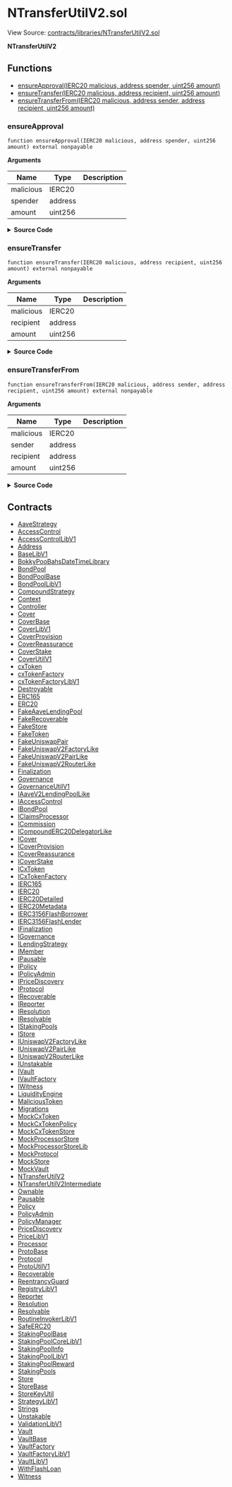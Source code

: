 # NTransferUtilV2.sol

View Source: [contracts/libraries/NTransferUtilV2.sol](../contracts/libraries/NTransferUtilV2.sol)

**NTransferUtilV2**

## Functions

- [ensureApproval(IERC20 malicious, address spender, uint256 amount)](#ensureapproval)
- [ensureTransfer(IERC20 malicious, address recipient, uint256 amount)](#ensuretransfer)
- [ensureTransferFrom(IERC20 malicious, address sender, address recipient, uint256 amount)](#ensuretransferfrom)

### ensureApproval

```solidity
function ensureApproval(IERC20 malicious, address spender, uint256 amount) external nonpayable
```

**Arguments**

| Name        | Type           | Description  |
| ------------- |------------- | -----|
| malicious | IERC20 |  | 
| spender | address |  | 
| amount | uint256 |  | 

<details>
	<summary><strong>Source Code</strong></summary>

```javascript
function ensureApproval(
    IERC20 malicious,
    address spender,
    uint256 amount
  ) external {
    // @suppress-address-trust-issue The address `malicious` can't be trusted and therefore we are ensuring that it does not act funny.
    // @suppress-address-trust-issue The address `recipient` can be trusted as we're not treating (or calling) it as a contract.
    require(address(malicious) != address(0), "Invalid address");
    require(spender != address(0), "Invalid spender");
    require(amount > 0, "Invalid transfer amount");

    malicious.safeIncreaseAllowance(spender, amount);
  }
```
</details>

### ensureTransfer

```solidity
function ensureTransfer(IERC20 malicious, address recipient, uint256 amount) external nonpayable
```

**Arguments**

| Name        | Type           | Description  |
| ------------- |------------- | -----|
| malicious | IERC20 |  | 
| recipient | address |  | 
| amount | uint256 |  | 

<details>
	<summary><strong>Source Code</strong></summary>

```javascript
function ensureTransfer(
    IERC20 malicious,
    address recipient,
    uint256 amount
  ) external {
    // @suppress-address-trust-issue The address `malicious` can't be trusted and therefore we are ensuring that it does not act funny.
    // @suppress-address-trust-issue The address `recipient` can be trusted as we're not treating (or calling) it as a contract.
    require(address(malicious) != address(0), "Invalid address");
    require(recipient != address(0), "Invalid recipient");
    require(amount > 0, "Invalid transfer amount");

    uint256 pre = malicious.balanceOf(recipient);
    malicious.safeTransfer(recipient, amount);

    uint256 post = malicious.balanceOf(recipient);

    // slither-disable-next-line incorrect-equality
    require(post - pre == amount, "Invalid transfer");
  }
```
</details>

### ensureTransferFrom

```solidity
function ensureTransferFrom(IERC20 malicious, address sender, address recipient, uint256 amount) external nonpayable
```

**Arguments**

| Name        | Type           | Description  |
| ------------- |------------- | -----|
| malicious | IERC20 |  | 
| sender | address |  | 
| recipient | address |  | 
| amount | uint256 |  | 

<details>
	<summary><strong>Source Code</strong></summary>

```javascript
function ensureTransferFrom(
    IERC20 malicious,
    address sender,
    address recipient,
    uint256 amount
  ) external {
    // @suppress-address-trust-issue The address `malicious` can't be trusted and therefore we are ensuring that it does not act funny.
    // @suppress-address-trust-issue The address `recipient` can be trusted as we're not treating (or calling) it as a contract.
    require(address(malicious) != address(0), "Invalid address");
    require(recipient != address(0), "Invalid recipient");
    require(amount > 0, "Invalid transfer amount");

    uint256 pre = malicious.balanceOf(recipient);
    malicious.safeTransferFrom(sender, recipient, amount);
    uint256 post = malicious.balanceOf(recipient);

    // slither-disable-next-line incorrect-equality
    require(post - pre == amount, "Invalid transfer");
  }
```
</details>

## Contracts

* [AaveStrategy](AaveStrategy.md)
* [AccessControl](AccessControl.md)
* [AccessControlLibV1](AccessControlLibV1.md)
* [Address](Address.md)
* [BaseLibV1](BaseLibV1.md)
* [BokkyPooBahsDateTimeLibrary](BokkyPooBahsDateTimeLibrary.md)
* [BondPool](BondPool.md)
* [BondPoolBase](BondPoolBase.md)
* [BondPoolLibV1](BondPoolLibV1.md)
* [CompoundStrategy](CompoundStrategy.md)
* [Context](Context.md)
* [Controller](Controller.md)
* [Cover](Cover.md)
* [CoverBase](CoverBase.md)
* [CoverLibV1](CoverLibV1.md)
* [CoverProvision](CoverProvision.md)
* [CoverReassurance](CoverReassurance.md)
* [CoverStake](CoverStake.md)
* [CoverUtilV1](CoverUtilV1.md)
* [cxToken](cxToken.md)
* [cxTokenFactory](cxTokenFactory.md)
* [cxTokenFactoryLibV1](cxTokenFactoryLibV1.md)
* [Destroyable](Destroyable.md)
* [ERC165](ERC165.md)
* [ERC20](ERC20.md)
* [FakeAaveLendingPool](FakeAaveLendingPool.md)
* [FakeRecoverable](FakeRecoverable.md)
* [FakeStore](FakeStore.md)
* [FakeToken](FakeToken.md)
* [FakeUniswapPair](FakeUniswapPair.md)
* [FakeUniswapV2FactoryLike](FakeUniswapV2FactoryLike.md)
* [FakeUniswapV2PairLike](FakeUniswapV2PairLike.md)
* [FakeUniswapV2RouterLike](FakeUniswapV2RouterLike.md)
* [Finalization](Finalization.md)
* [Governance](Governance.md)
* [GovernanceUtilV1](GovernanceUtilV1.md)
* [IAaveV2LendingPoolLike](IAaveV2LendingPoolLike.md)
* [IAccessControl](IAccessControl.md)
* [IBondPool](IBondPool.md)
* [IClaimsProcessor](IClaimsProcessor.md)
* [ICommission](ICommission.md)
* [ICompoundERC20DelegatorLike](ICompoundERC20DelegatorLike.md)
* [ICover](ICover.md)
* [ICoverProvision](ICoverProvision.md)
* [ICoverReassurance](ICoverReassurance.md)
* [ICoverStake](ICoverStake.md)
* [ICxToken](ICxToken.md)
* [ICxTokenFactory](ICxTokenFactory.md)
* [IERC165](IERC165.md)
* [IERC20](IERC20.md)
* [IERC20Detailed](IERC20Detailed.md)
* [IERC20Metadata](IERC20Metadata.md)
* [IERC3156FlashBorrower](IERC3156FlashBorrower.md)
* [IERC3156FlashLender](IERC3156FlashLender.md)
* [IFinalization](IFinalization.md)
* [IGovernance](IGovernance.md)
* [ILendingStrategy](ILendingStrategy.md)
* [IMember](IMember.md)
* [IPausable](IPausable.md)
* [IPolicy](IPolicy.md)
* [IPolicyAdmin](IPolicyAdmin.md)
* [IPriceDiscovery](IPriceDiscovery.md)
* [IProtocol](IProtocol.md)
* [IRecoverable](IRecoverable.md)
* [IReporter](IReporter.md)
* [IResolution](IResolution.md)
* [IResolvable](IResolvable.md)
* [IStakingPools](IStakingPools.md)
* [IStore](IStore.md)
* [IUniswapV2FactoryLike](IUniswapV2FactoryLike.md)
* [IUniswapV2PairLike](IUniswapV2PairLike.md)
* [IUniswapV2RouterLike](IUniswapV2RouterLike.md)
* [IUnstakable](IUnstakable.md)
* [IVault](IVault.md)
* [IVaultFactory](IVaultFactory.md)
* [IWitness](IWitness.md)
* [LiquidityEngine](LiquidityEngine.md)
* [MaliciousToken](MaliciousToken.md)
* [Migrations](Migrations.md)
* [MockCxToken](MockCxToken.md)
* [MockCxTokenPolicy](MockCxTokenPolicy.md)
* [MockCxTokenStore](MockCxTokenStore.md)
* [MockProcessorStore](MockProcessorStore.md)
* [MockProcessorStoreLib](MockProcessorStoreLib.md)
* [MockProtocol](MockProtocol.md)
* [MockStore](MockStore.md)
* [MockVault](MockVault.md)
* [NTransferUtilV2](NTransferUtilV2.md)
* [NTransferUtilV2Intermediate](NTransferUtilV2Intermediate.md)
* [Ownable](Ownable.md)
* [Pausable](Pausable.md)
* [Policy](Policy.md)
* [PolicyAdmin](PolicyAdmin.md)
* [PolicyManager](PolicyManager.md)
* [PriceDiscovery](PriceDiscovery.md)
* [PriceLibV1](PriceLibV1.md)
* [Processor](Processor.md)
* [ProtoBase](ProtoBase.md)
* [Protocol](Protocol.md)
* [ProtoUtilV1](ProtoUtilV1.md)
* [Recoverable](Recoverable.md)
* [ReentrancyGuard](ReentrancyGuard.md)
* [RegistryLibV1](RegistryLibV1.md)
* [Reporter](Reporter.md)
* [Resolution](Resolution.md)
* [Resolvable](Resolvable.md)
* [RoutineInvokerLibV1](RoutineInvokerLibV1.md)
* [SafeERC20](SafeERC20.md)
* [StakingPoolBase](StakingPoolBase.md)
* [StakingPoolCoreLibV1](StakingPoolCoreLibV1.md)
* [StakingPoolInfo](StakingPoolInfo.md)
* [StakingPoolLibV1](StakingPoolLibV1.md)
* [StakingPoolReward](StakingPoolReward.md)
* [StakingPools](StakingPools.md)
* [Store](Store.md)
* [StoreBase](StoreBase.md)
* [StoreKeyUtil](StoreKeyUtil.md)
* [StrategyLibV1](StrategyLibV1.md)
* [Strings](Strings.md)
* [Unstakable](Unstakable.md)
* [ValidationLibV1](ValidationLibV1.md)
* [Vault](Vault.md)
* [VaultBase](VaultBase.md)
* [VaultFactory](VaultFactory.md)
* [VaultFactoryLibV1](VaultFactoryLibV1.md)
* [VaultLibV1](VaultLibV1.md)
* [WithFlashLoan](WithFlashLoan.md)
* [Witness](Witness.md)
